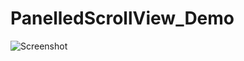 PanelledScrollView_Demo
=======================

![Screenshot](https://raw.github.com/mattglover/PanelledScrollView_Demo/master/Resources/panelledScroll.png)
